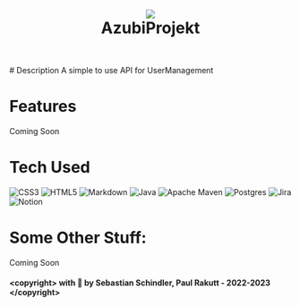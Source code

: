 <div align="center">
      <h1> <img src="https://i.imgur.com/MrxkJ8u.png"><br/>AzubiProjekt</h1>
     </div>
<p align="center"> <a href="https://github.com/DarkModz-Official/Azubi-Projekt" target="_blank"><img alt="" src="https://img.shields.io/badge/Website-EA4C89?style=normal&logo=dribbble&logoColor=white" style="vertical-align:center" /></a> <a href="https://twitter.com/MyDarkMe_DEV" target="_blank"><img alt="" src="https://img.shields.io/badge/Twitter-1DA1F2?style=normal&logo=twitter&logoColor=white" style="vertical-align:center" /></a> <a href="}" target="_blank"></a> </p>
<div align="center"><img alt="" src="https://github.com/DarkModz-Official/Azubi-Projekt/actions/workflows/maven.yml/badge.svg"<a href="https://github.com/DarkModz-Official/Azubi-Projekt/actions/workflows/maven.yml"></a></img></div>
# Description
A simple to use API for UserManagement

# Features
Coming Soon

# Tech Used
![CSS3](https://img.shields.io/badge/css3-%231572B6.svg?style=for-the-badge&logo=css3&logoColor=white) ![HTML5](https://img.shields.io/badge/html5-%23E34F26.svg?style=for-the-badge&logo=html5&logoColor=white) ![Markdown](https://img.shields.io/badge/markdown-%23000000.svg?style=for-the-badge&logo=markdown&logoColor=white) ![Java](https://img.shields.io/badge/java-%23ED8B00.svg?style=for-the-badge&logo=java&logoColor=white) ![Apache Maven](https://img.shields.io/badge/Apache%20Maven-C71A36?style=for-the-badge&logo=Apache%20Maven&logoColor=white) ![Postgres](https://img.shields.io/badge/postgres-%23316192.svg?style=for-the-badge&logo=postgresql&logoColor=white) ![Jira](https://img.shields.io/badge/jira-%230A0FFF.svg?style=for-the-badge&logo=jira&logoColor=white) ![Notion](https://img.shields.io/badge/Notion-%23000000.svg?style=for-the-badge&logo=notion&logoColor=white)

# Some Other Stuff:
Coming Soon

#### &lt;copyright&gt; with 💛 by Sebastian Schindler, Paul Rakutt - 2022-2023 &lt;/copyright&gt;


